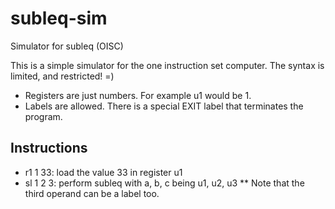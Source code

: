 subleq-sim
==========

Simulator for subleq (OISC)

This is a simple simulator for the one instruction set computer.  The syntax is limited, and restricted! =)

* Registers are just numbers.  For example u1 would be 1.
* Labels are allowed.  There is a special EXIT label that terminates the program.

Instructions
------------
* r1 1 33:  load the value 33 in register u1
* sl 1 2 3: perform subleq with a, b, c being u1, u2, u3
** Note that the third operand can be a label too. 

